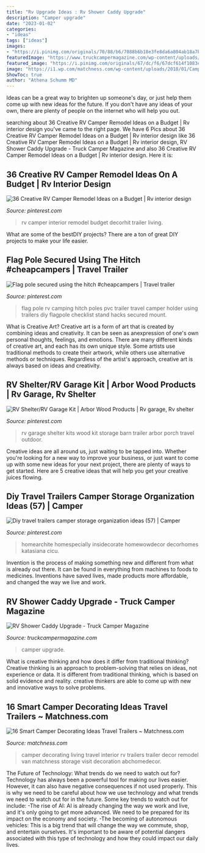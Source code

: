 ```yaml
---
title: "Rv Upgrade Ideas : Rv Shower Caddy Upgrade"
description: "Camper upgrade"
date: "2023-01-02"
categories:
- "ideas"
tags: ["ideas"]
images:
- "https://i.pinimg.com/originals/70/88/b6/7088b6b18e3fe8da6a804ab18a7bb3ea.jpg"
featuredImage: "https://www.truckcampermagazine.com/wp-content/uploads/2020/11/RV-Bathroom-Caddy-with-items.jpg"
featured_image: "https://i.pinimg.com/originals/67/dc/f6/67dcf614f1083eed091642304326fc33.jpg"
image: "https://i1.wp.com/matchness.com/wp-content/uploads/2018/01/Camper-Decorating-Living-Room.jpg?fit=820%2C1093&amp;ssl=1"
ShowToc: true
author: "Athena Schumm MD"
---
```



Ideas can be a great way to brighten up someone's day, or just help them come up with new ideas for the future. If you don't have any ideas of your own, there are plenty of people on the internet who will help you out.

	

		
searching about 36 Creative RV Camper Remodel Ideas on a Budget | Rv interior design you've came to the right page. We have 6 Pics about 36 Creative RV Camper Remodel Ideas on a Budget | Rv interior design like 36 Creative RV Camper Remodel Ideas on a Budget | Rv interior design, RV Shower Caddy Upgrade - Truck Camper Magazine and also 36 Creative RV Camper Remodel Ideas on a Budget | Rv interior design. Here it is:
		
    
## 36 Creative RV Camper Remodel Ideas On A Budget | Rv Interior Design

<img loading=lazy src="https://i.pinimg.com/originals/67/dc/f6/67dcf614f1083eed091642304326fc33.jpg" onerror="this.onerror=null;this.src='https://tse1.mm.bing.net/th?id=OIP.sgpRq3wWGGPq8rMdwL9TOQHaHa&amp;pid=15.1';" alt="36 Creative RV Camper Remodel Ideas on a Budget | Rv interior design">

_Source: pinterest.com_

>rv camper interior remodel budget decorhit trailer living. 

	

What are some of the bestDIY projects?
There are a ton of great DIY projects to make your life easier.

    
## Flag Pole Secured Using The Hitch #cheapcampers | Travel Trailer

<img loading=lazy src="https://i.pinimg.com/originals/70/88/b6/7088b6b18e3fe8da6a804ab18a7bb3ea.jpg" onerror="this.onerror=null;this.src='https://tse3.mm.bing.net/th?id=OIP.q-JeWqbFep7rTnptADlwHAHaJ4&amp;pid=15.1';" alt="Flag pole secured using the hitch #cheapcampers | Travel trailer">

_Source: pinterest.com_

>flag pole rv camping hitch poles pvc trailer travel camper holder using trailers diy flagpole checklist stand hacks secured mount. 

	

What is Creative Art?
Creative art is a form of art that is created by combining ideas and creativity. It can be seen as anexpression of one's own personal thoughts, feelings, and emotions. There are many different kinds of creative art, and each has its own unique style. Some artists use traditional methods to create their artwork, while others use alternative methods or techniques. Regardless of the artist's approach, creative art is always based on ideas and creativity.

    
## RV Shelter/RV Garage Kit | Arbor Wood Products | Rv Garage, Rv Shelter

<img loading=lazy src="https://i.pinimg.com/736x/42/43/7d/42437db2fbd887bd4f40d0828dc62967--rv-garage-garage-kits.jpg" onerror="this.onerror=null;this.src='https://tse4.mm.bing.net/th?id=OIP.RRW6PI00YoIb3-g1zGh4NQHaFj&amp;pid=15.1';" alt="RV Shelter/RV Garage Kit | Arbor Wood Products | Rv garage, Rv shelter">

_Source: pinterest.com_

>rv garage shelter kits wood kit storage barn trailer arbor porch travel outdoor. 

	

Creative ideas are all around us, just waiting to be tapped into. Whether you're looking for a new way to improve your business, or just want to come up with some new ideas for your next project, there are plenty of ways to get started. Here are 5 creative ideas that will help you get your creative juices flowing.

    
## Diy Travel Trailers Camper Storage Organization Ideas (57) | Camper

<img loading=lazy src="https://i.pinimg.com/originals/a0/05/4c/a0054ceaa87f7a3d0476da2aff79346d.jpg" onerror="this.onerror=null;this.src='https://tse2.mm.bing.net/th?id=OIP.dxpuIxlgREp0LCT9I2PzwAHaKy&amp;pid=15.1';" alt="Diy travel trailers camper storage organization ideas (57) | Camper">

_Source: pinterest.com_

>homearchite homespecially insidecorate homewowdecor decorhomes katasiana cicu. 

	

Invention is the process of making something new and different from what is already out there. It can be found in everything from machines to foods to medicines. Inventions have saved lives, made products more affordable, and changed the way we live and work.

    
## RV Shower Caddy Upgrade - Truck Camper Magazine

<img loading=lazy src="https://www.truckcampermagazine.com/wp-content/uploads/2020/11/RV-Bathroom-Caddy-with-items.jpg" onerror="this.onerror=null;this.src='https://tse2.mm.bing.net/th?id=OIP.8JqW70jDeMlQcNEbn5pi8AHaEK&amp;pid=15.1';" alt="RV Shower Caddy Upgrade - Truck Camper Magazine">

_Source: truckcampermagazine.com_

>camper upgrade. 

	

What is creative thinking and how does it differ from traditional thinking?
Creative thinking is an approach to problem-solving that relies on ideas, not experience or data. It is different from traditional thinking, which is based on solid evidence and reality. creative thinkers are able to come up with new and innovative ways to solve problems.

    
## 16 Smart Camper Decorating Ideas Travel Trailers ~ Matchness.com

<img loading=lazy src="https://i1.wp.com/matchness.com/wp-content/uploads/2018/01/Camper-Decorating-Living-Room.jpg?fit=820%2C1093&amp;ssl=1" onerror="this.onerror=null;this.src='https://tse2.mm.bing.net/th?id=OIP.VzSWM-IU3Z3n2Suj8aAsigHaJ3&amp;pid=15.1';" alt="16 Smart Camper Decorating Ideas Travel Trailers ~ Matchness.com">

_Source: matchness.com_

>camper decorating living travel interior rv trailers trailer decor remodel van matchness storage visit decoration abchomedecor. 

	

The Future of Technology: What trends do we need to watch out for?
Technology has always been a powerful tool for making our lives easier. However, it can also have negative consequences if not used properly. This is why we need to be careful about how we use technology and what trends we need to watch out for in the future. Some key trends to watch out for include: 
-The rise of AI: AI is already changing the way we work and live, and it's only going to get more advanced. We need to be prepared for its impact on the economy and society. 
-The becoming of autonomous vehicles: This is a big trend that will change the way we commute, shop, and entertain ourselves. It's important to be aware of potential dangers associated with this type of technology and how they could impact our daily lives.

